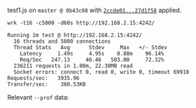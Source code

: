test1.js on `master @ 0b43c08` with [`2ccde01...27d1f58`](https://github.com/Fishrock123/node/compare/2ccde01...27d1f58) applied.

```
wrk -t16 -c5000 -d60s http://192.168.2.15:4242/
```

```
Running 1m test @ http://192.168.2.15:4242/
  16 threads and 5000 connections
  Thread Stats   Avg      Stdev     Max   +/- Stdev
    Latency     1.49s     4.95s    0.88m    96.14%
    Req/Sec   247.13     46.46   503.00     72.32%
  236211 requests in 1.00m, 22.30MB read
  Socket errors: connect 0, read 0, write 0, timeout 69918
Requests/sec:   3935.96
Transfer/sec:    380.53KB
```

Relevant `--prof` data:

```
```
